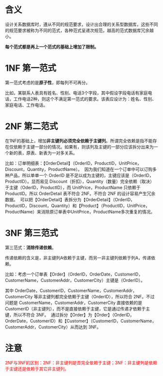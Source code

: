 # 含义
设计关系数据库时，遵从不同的规范要求，设计出合理的关系型数据库，这些不同的规范要求被称为不同的范式，各种范式呈递次规范，越高的范式数据库冗余越小。

**每个范式都是再上一个范式的基础上增加了限制。**

# 1NF 第一范式
第一范式考虑的是**原子性**，即每列不可再分。

比如，某联系人表具有姓名、性别、电话3个字段，其中假设字段电话有家庭电话，工作电话2种，则这个不满足第一范式的要求。该表应设计为：姓名、性别、家庭电话、工作电话。

# 2NF 第二范式
在1NF的基础上，增加**非主键列必须完全依赖于主键列**。所谓完全依赖是指不能存在仅依赖于主键一部分的情况。如果有，则该列及主键的一部分应该拆分出来为一个新的表，原表、新表为一对多关系。

比如：订单明细表：【OrderDetail】（OrderID，ProductID，UnitPrice，Discount，Quantity，ProductName）。 
因为我们知道在一个订单中可以订购多种产品，所以单单一个 OrderID 是不足以成为主键的，主键应该是（OrderID，ProductID）。显而易见 Discount（折扣），Quantity（数量）完全依赖（取决）于主键（OderID，ProductID），而 UnitPrice，ProductName 只依赖于 ProductID。所以 OrderDetail 表不符合 2NF。不符合 2NF 的设计容易产生冗余数据。 
可以把【OrderDetail】表拆分为【OrderDetail】（OrderID，ProductID，Discount，Quantity）和【Product】（ProductID，UnitPrice，ProductName）来消除原订单表中UnitPrice，ProductName多次重复的情况。


# 3NF 第三范式

第三范式：**消除传递依赖**。

传递依赖的含义是，非主键列A依赖于主键，而另一非主键列依赖于列A，传递依赖。

比如：考虑一个订单表【Order】（OrderID，OrderDate，CustomerID，CustomerName，CustomerAddr，CustomerCity）主键是（OrderID）。 

其中 OrderDate，CustomerID，CustomerName，CustomerAddr，CustomerCity 等非主键列都完全依赖于主键（OrderID），所以符合 2NF。不过问题是 CustomerName，CustomerAddr，CustomerCity 直接依赖的是 CustomerID（非主键列），而不是直接依赖于主键，它是通过传递才依赖于主键，所以不符合 3NF。 
通过拆分【Order】为【Order】（OrderID，OrderDate，CustomerID）和【Customer】（CustomerID，CustomerName，CustomerAddr，CustomerCity）从而达到 3NF。

# 注意

<html>
<font color=red>2NF与3NF的区别：2NF：非主键列是否完全依赖于主键；3NF：非主键列是依赖于主键还是依赖于其它非主键列。</font>
</html>




